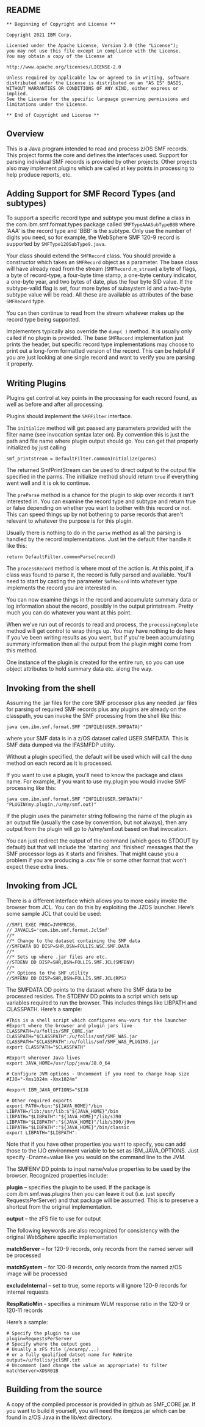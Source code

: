 ## README 
```
** Beginning of Copyright and License **

Copyright 2021 IBM Corp.                                           
                                                                    
Licensed under the Apache License, Version 2.0 (the "License");    
you may not use this file except in compliance with the License.   
You may obtain a copy of the License at                            
                                                                    
http://www.apache.org/licenses/LICENSE-2.0                         
                                                                   
Unless required by applicable law or agreed to in writing, software 
distributed under the License is distributed on an "AS IS" BASIS,  
WITHOUT WARRANTIES OR CONDITIONS OF ANY KIND, either express or implied.  
See the License for the specific language governing permissions and  
limitations under the License.                    

** End of Copyright and License **        
```

## Overview

This is a Java program intended to read and process z/OS
SMF records.  This project forms the core and defines the
interfaces used.  Support for parsing individual SMF 
records is provided by other projects.  Other projects 
also may implement plugins which are called at key points
in processing to help produce reports, etc.  

## Adding Support for SMF Record Types (and subtypes)

To support a specific record type and subtype you must define 
a class in the com.ibm.smf.format.types package called 
`SMFTypeAAASubTypeBBB` where 'AAA' is the record type and 'BBB'
is the subtype.  Only use the number of digits you need, so
for example, the WebSphere SMF 120-9 record is supported by
`SMFType120SubType9.java`.

Your class should extend the `SMFRecord` class.  You should provide
a constructor which takes an `SMFRecord` object as a parameter.  The
base class will have already read from the stream (`SMFRecord.m_stream`) a
byte of flags, a byte of record-type, a four-byte time stamp,
a one-byte century indicator, a one-byte year, and two bytes
of date, plus the four byte SID value.  If the subtype-valid flag
is set, four more bytes of subsystem id and a two-byte subtype
value will be read.  All these are available as attributes of the
base `SMFRecord` type.

You can then continue to read from the stream whatever makes
up the record type being supported.

Implementers typically also override the `dump( )` method.  It is
usually only called if no plugin is provided.  The base `SMFRecord` implementation
just prints the header, but specific record type implementations
may choose to print out a long-form formatted version of the record.
This can be helpful if you are just looking at one single record and
want to verify you are parsing it properly.

## Writing Plugins

Plugins get control at key points in the processing for each
record found, as well as before and after all processing.

Plugins should implement the `SMFFilter` interface.  

The `initialize` method will get passed any parameters provided
with the filter name (see invocation syntax later on).  By convention
this is just the path and file name where plugin output should go.
You can get that properly initialized by just calling

`smf_printstream = DefaultFilter.commonInitialize(parms)`

The returned SmfPrintStream can be used to direct output to
the output file specified in the parms.  The initialize method
should return `true` if everything went well and it is ok
to continue.

The `preParse` method is a chance for the plugin to skip over
records it isn't interested in.  You can examine the record type
and subtype and return true or false depending on whether you 
want to bother with this record or not.  This can speed things
up by not bothering to parse records that aren't relevant to
whatever the purpose is for this plugin.

Usually there is nothing to do in the `parse` method as all
the parsing is handled by the record implementations.  Just
let the default filter handle it like this:

`return DefaultFilter.commonParse(record)`

The `processRecord` method is where most of the action is.  At
this point, if a class was found to parse it, the record is fully
parsed and available.  You'll need to start by casting the parameter
`SmfRecord` into whatever type implements the record you are interested in.

You can now examine things in the record and accumulate summary data
or log information about the record, possibly in the output printstream.
Pretty much you can do whatever you want at this point.

When we've run out of records to read and process, the `processingComplete` 
method will get control to wrap things up.  You may have nothing to do 
here if you've been writing results as you went, but if you're been accumulating
summary information then all the output from the plugin might come from 
this method.  

One instance of the plugin is created for the entire run, so you can use
object attributes to hold summary data etc. along the way.  

## Invoking from the shell

Assuming the .jar files for the core SMF processor plus any needed
.jar files for parsing of required SMF records plus any plugins are already
on the classpath, you can invoke the SMF processing from the shell like this:

`java com.ibm.smf.format.SMF "INFILE(USER.SMFDATA)"`

where your SMF data is in a z/OS dataset called USER.SMFDATA.  This is
SMF data dumped via the IFASMFDP utility.

Without a plugin specified, the default will be used which will call the `dump` method
on each record as it is processed.

If you want to use a plugin, you'll need to know the package and class name.
For example, if you want to use my.plugin you would invoke SMF processing like this:

`java com.ibm.smf.format.SMF "INFILE(USER.SMFDATA)" "PLUGIN(my.plugin,/u/my/smf.out)"`

If the plugin uses the parameter string following the name of the plugin as an
output file (usually the case by convention, but not always), then any output
from the plugin will go to /u/my/smf.out based on that invocation.

You can just redirect the output of the command (which goes to STDOUT by default) but
that will include the 'starting' and 'finished' messages that the SMF processor
logs as it starts and finishes.  That might cause you a problem if you are producing
a .csv file or some other format that won't expect these extra lines.

## Invoking from JCL

There is a different interface which allows you to more easily invoke the browser from JCL. You
can do this by exploiting the JZOS launcher. Here’s some sample JCL that could be used:

```
//SMF1 EXEC PROC=JVMPRC86,
// JAVACLS='com.ibm.smf.format.JclSmf'
//*
//* Change to the dataset containing the SMF data
//SMFDATA DD DISP=SHR,DSN=FOLLIS.WSC.SMF.DATA
//*
//* Sets up where .jar files are etc.
//STDENV DD DISP=SHR,DSN=FOLLIS.SMF.JCL(SMFENV)
//*
//* Options to the SMF utility
//SMFENV DD DISP=SHR,DSN=FOLLIS.SMF.JCL(RPS)
```

The SMFDATA DD points to the dataset where the SMF data to be processed resides.
The STDENV DD points to a script which sets up variables required to run the browser. This
includes things like LIBPATH and CLASSPATH. Here’s a sample:

```
#This is a shell script which configures env-vars for the launcher
#Export where the browser and plugin jars live
CLASSPATH=/u/follis/SMF_CORE.jar
CLASSPATH="$CLASSPATH":/u/follis/smf/SMF_WAS.jar
CLASSPATH="$CLASSPATH":/u/follis/smf/SMF_WAS_PLUGINS.jar
export CLASSPATH="$CLASSPATH"

#Export wherever Java lives
export JAVA_HOME=/usr/lpp/java/J8.0_64

# Configure JVM options - Uncomment if you need to change heap size
#IJO="-Xms1024m -Xmx1024m"

#export IBM_JAVA_OPTIONS="$IJO

# Other required exports
export PATH=/bin:"${JAVA_HOME}"/bin
LIBPATH=/lib:/usr/lib:$"${JAVA_HOME}"/bin
LIBPATH="$LIBPATH":"${JAVA_HOME}"/lib/s390
LIBPATH="$LIBPATH":"${JAVA_HOME}"/lib/s390/j9vm
LIBPATH="$LIBPATH":"${JAVA_HOME}"/bin/classic
export LIBPATH="$LIBPATH":
```

Note that if you have other properties you want to specify, you can add those to the IJO environment
variable to be set as IBM_JAVA_OPTIONS. Just specify -Dname=value like you would on the
command line to the JVM.

The SMFENV DD points to input name/value properties to be used by the browser. Recognized
properties include:

**plugin** – specifies the plugin to be used. If the package is com.ibm.smf.was.plugins then you
can leave it out (i.e. just specify RequestsPerServer) and that package will be assumed.
This is to preserve a shortcut from the original implementation.

**output** – the zFS file to use for output

The following keywords are also recognized for consistency with the original WebSphere 
specific implementation

**matchServer** – for 120-9 records, only records from the named server will be processed

**matchSystem** – for 120-9 records, only records from the named z/OS image will be processed

**excludeInternal** – set to true, some reports will ignore 120-9 records for internal requests

**RespRatioMin** - specifies a minimum WLM response ratio in the 120-9 or 120-11 records

Here’s a sample:
```
# Specify the plugin to use
plugin=RequestsPerServer
# Specify where the output goes
# Usually a zFS file (/ecurep/...)
# or a fully qualified datset name for ReWrite
output=/u/follis/jclSMF.txt
# Uncomment (and change the value as appropriate) to filter
matchServer=XDSR01B
```

## Building from the source

A copy of the compiled processor is provided in github as SMF_CORE.jar.  If you want
to build it yourself, you will need the ibmjzos.jar which can be found in z/OS Java
in the lib/ext directory.

